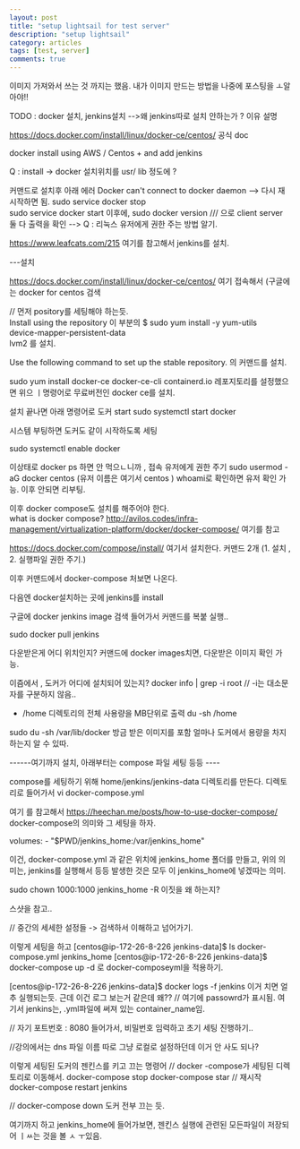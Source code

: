 ```yaml
---
layout: post
title: "setup lightsail for test server"
description: "setup lightsail"
category: articles
tags: [test, server]
comments: true
---
```


이미지 가져와서 쓰는 것 까지는 했음.
내가 이미지 만드는 방법을 나중에 포스팅을 ㅗ알아야!! 

TODO : docker 설치, jenkins설치
-->왜 jenkins따로 설치 안하는가 ? 이유 설명



https://docs.docker.com/install/linux/docker-ce/centos/
공식 doc

docker install 
using AWS / Centos  + and add jenkins

Q : install -> docker  설치위치를 usr/ lib 정도에 ? 


커맨드로 설치후 아래 에러
Docker can't connect to docker daemon
--> 다시 재시작하면 됨.
sudo service docker stop  
sudo service docker start
이후에, sudo docker version  /// 으로 client server 둘 다 출력을 확인
--> Q : 리눅스 유저에게 권한 주는 방법 알기. 

https://www.leafcats.com/215
여기를 참고해서 jenkins를 설치.  


---설치

https://docs.docker.com/install/linux/docker-ce/centos/
여기 접속해서 (구글에는 docker for centos 검색  

// 먼저 pository를 세팅해야 하는듯.  
Install using the repository
이 부분의 
$ sudo yum install -y yum-utils \
  device-mapper-persistent-data \
  lvm2
  를 설치. 

  Use the following command to set up the stable repository.
의 커맨드를 설치. 

sudo yum install docker-ce docker-ce-cli containerd.io
레포지토리를 설정했으면 위으 ㅣ명령어로 무료버전인 docker ce를 설치. 


설치 끝나면 아래 명령어로 도커 start
sudo systemctl start docker

시스템 부팅하면 도커도 같이 시작하도록 세팅

sudo systemctl enable docker

이상태로 docker ps 하면 안 먹으ㄴ니까 , 접속 유저에게 권한 주기
sudo usermod -aG docker centos
(유저 이름은 여기서 centos )
whoami로 확인하면 유저 확인 가능. 
이후 안되면 리부팅. 

이후 docker compose도 설치를 해주어야 한다.  
what is docker compose?
http://avilos.codes/infra-management/virtualization-platform/docker/docker-compose/
여기를 참고  


https://docs.docker.com/compose/install/
여기서 설치한다. 
커맨드 2개 (1. 설치 , 2. 실행파일 권한 주기.)

이후 커맨드에서 docker-compose 처보면 나온다. 


다음엔 docker설치하는 곳에 jenkins를 install 


구글에 docker jenkins image 검색
들어가서 커맨드를 복붙 실행..

sudo docker pull jenkins

다운받은게 어디 위치인지? 커맨드에 docker images치면, 다운받은 이미지 확인 가능. 

이즘에서 , 도커가 어디에 설치되어 있는지?
docker info | grep -i root 
// -i는 대소문자를 구분하지 않음..  


- /home 디렉토리의 전체 사용량을 MB단위로 출력
du -sh /home 

sudo du -sh /var/lib/docker
방금 받은 이미지를 포함 얼마나 도커에서 용량을 차지하는지 알 수 있따.  

------여기까지 설치, 아래부터는 compose 파일 세팅 등등 ----


compose를 세팅하기 위해
home/jenkins/jenkins-data
디렉토리를 만든다.  디렉토리로 들어가서
vi docker-compose.yml


여기 를 참고해서
https://heechan.me/posts/how-to-use-docker-compose/
docker-compose의 의미와 그 세팅을 하자. 


volumes:
      - "$PWD/jenkins_home:/var/jenkins_home"

이건, docker-compose.yml 과 같은 위치에 jenkins_home 폴더를 만들고,
위의 의미는, jenkins를 실행해서 등등 발생한 것은 모두 이 jenkins_home에 넣겠따는 의미. 

sudo chown 1000:1000 jenkins_home -R
이짓을 왜 하는지? 

스샷을 참고.. 

// 중간의 세세한 설정들 -> 검색하서 이해하고 넘어가기. 

이렇게 세팅을 하고
[centos@ip-172-26-8-226 jenkins-data]$ ls
docker-compose.yml  jenkins_home
[centos@ip-172-26-8-226 jenkins-data]$ docker-compose up -d
로 docker-composeyml을 적용하기.   


[centos@ip-172-26-8-226 jenkins-data]$ docker logs -f jenkins
이거 치면 얼추 실행되는듯. 근데 이건 로그 보는거 같은데 왜?? 
// 여기에 passowrd가 표시됨. 
여기서 jenkins는, .yml파일에 써져 있는 container_name임. 

// 자기 포트번호 : 8080 들어가서, 비밀번호 임력하고 초기 세팅 진행하기.. 


//강의에서는 dns 파일 이름 따로 그냥 로컬로 설정하던데 이거 안 사도 되나? 


이렇게 세팅된 도커의 젠킨스를 키고 끄는 명령어
// docker -compose가 세팅된 디렉토리로 이동해서.
docker-compose stop
docker-compose star
// 재시작
docker-compose restart jenkins

// docker-compose down 
도커 전부 끄는 듯. 

여기까지 하고 jenkins_home에 들어가보면, 
젠킨스 실행에 관련된 모든파일이 저장되어 ㅣㅆ는 것을 볼 ㅅ ㅜ있음. 